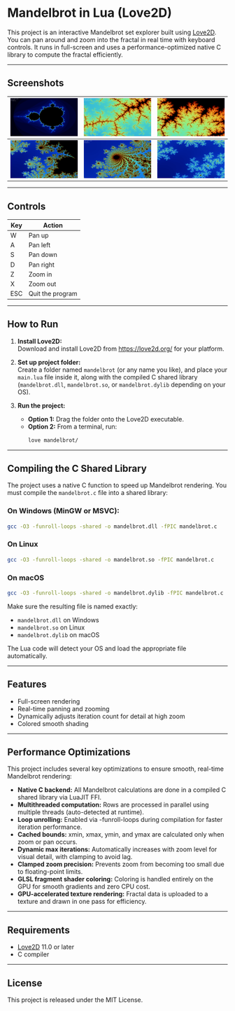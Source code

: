 # Mandelbrot in Lua (Love2D)

This project is an interactive Mandelbrot set explorer built using [Love2D](https://love2d.org/).  
You can pan around and zoom into the fractal in real time with keyboard controls. It runs in full-screen and uses a performance-optimized native C library to compute the fractal efficiently.

---

## Screenshots

| ![screenshot_1](assets/screenshot_1.png) | ![screenshot_2](assets/screenshot_2.png) | ![screenshot_3](assets/screenshot_3.png) |
|------------------------------------------|------------------------------------------|------------------------------------------|
| ![screenshot_4](assets/screenshot_4.png) | ![screenshot_5](assets/screenshot_5.png) | ![screenshot_6](assets/screenshot_6.png) |

---

## Controls

| Key | Action           |
|-----|------------------|
| W   | Pan up           |
| A   | Pan left         |
| S   | Pan down         |
| D   | Pan right        |
| Z   | Zoom in          |
| X   | Zoom out         |
| ESC | Quit the program |

---

## How to Run

1. **Install Love2D:**  
   Download and install Love2D from https://love2d.org/ for your platform.

2. **Set up project folder:**  
   Create a folder named `mandelbrot` (or any name you like), and place your `main.lua` file inside it, along with the compiled C shared library (`mandelbrot.dll`, `mandelbrot.so`, or `mandelbrot.dylib` depending on your OS).

3. **Run the project:**  
   - **Option 1:** Drag the folder onto the Love2D executable.
   - **Option 2:** From a terminal, run:
     ```sh
     love mandelbrot/
     ```

---

## Compiling the C Shared Library

The project uses a native C function to speed up Mandelbrot rendering. You must compile the `mandelbrot.c` file into a shared library:

### On Windows (MinGW or MSVC):

```sh
gcc -O3 -funroll-loops -shared -o mandelbrot.dll -fPIC mandelbrot.c
```

### On Linux

```sh
gcc -O3 -funroll-loops -shared -o mandelbrot.so -fPIC mandelbrot.c
```

### On macOS

```sh
gcc -O3 -funroll-loops -shared -o mandelbrot.dylib -fPIC mandelbrot.c
```

Make sure the resulting file is named exactly:

- `mandelbrot.dll` on Windows
- `mandelbrot.so` on Linux
- `mandelbrot.dylib` on macOS

The Lua code will detect your OS and load the appropriate file automatically.

---

## Features

- Full-screen rendering
- Real-time panning and zooming
- Dynamically adjusts iteration count for detail at high zoom
- Colored smooth shading

---

## Performance Optimizations

This project includes several key optimizations to ensure smooth, real-time Mandelbrot rendering:

- **Native C backend:** All Mandelbrot calculations are done in a compiled C shared library via LuaJIT FFI.
- **Multithreaded computation:** Rows are processed in parallel using multiple threads (auto-detected at runtime).
- **Loop unrolling:** Enabled via -funroll-loops during compilation for faster iteration performance.
- **Cached bounds:** xmin, xmax, ymin, and ymax are calculated only when zoom or pan occurs.
- **Dynamic max iterations:** Automatically increases with zoom level for visual detail, with clamping to avoid lag.
- **Clamped zoom precision:** Prevents zoom from becoming too small due to floating-point limits.
- **GLSL fragment shader coloring:** Coloring is handled entirely on the GPU for smooth gradients and zero CPU cost.
- **GPU-accelerated texture rendering:** Fractal data is uploaded to a texture and drawn in one pass for efficiency.

---

## Requirements

- [Love2D](https://love2d.org/) 11.0 or later
- C compiler

---

## License

This project is released under the MIT License.

